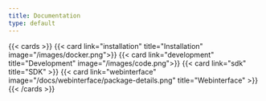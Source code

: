 ```yaml
---
title: Documentation
type: default
---
```


{{< cards >}}
  {{< card link="installation" title="Installation" image="/images/docker.png">}}
  {{< card link="development" title="Development" image="/images/code.png">}}
  {{< card link="sdk" title="SDK" >}}
  {{< card link="webinterface" image="/docs/webinterface/package-details.png" title="Webinterface" >}}
{{< /cards >}}